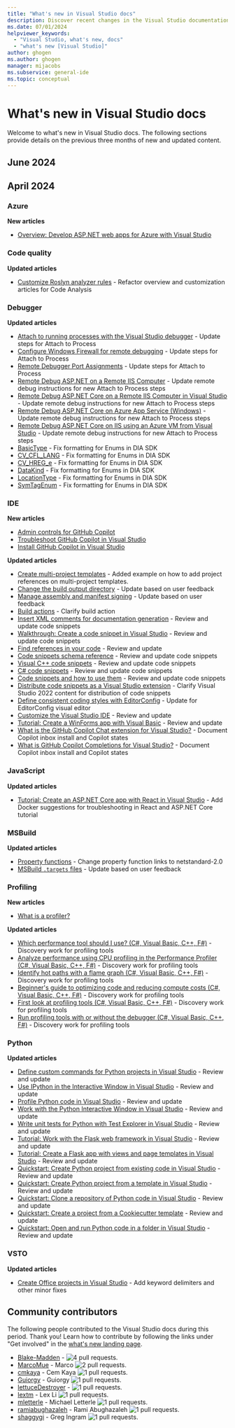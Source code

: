 ```yaml
---
title: "What's new in Visual Studio docs"
description: Discover recent changes in the Visual Studio documentation, including updated articles about getting started, the IDE, and deployment.
ms.date: 07/01/2024
helpviewer_keywords:
  - "Visual Studio, what's new, docs"
  - "what's new [Visual Studio]"
author: ghogen
ms.author: ghogen
manager: mijacobs
ms.subservice: general-ide
ms.topic: conceptual
---
```

# What's new in Visual Studio docs

Welcome to what's new in Visual Studio docs. The following sections provide details on the previous three months of new and updated content.

## June 2024


## April 2024

### Azure

**New articles**

- [Overview: Develop ASP.NET web apps for Azure with Visual Studio](../azure/overview-aspnet-azure-development.md)

### Code quality

**Updated articles**

- [Customize Roslyn analyzer rules](../code-quality/use-roslyn-analyzers.md) - Refactor overview and customization articles for Code Analysis

### Debugger

**Updated articles**

- [Attach to running processes with the Visual Studio debugger](../debugger/attach-to-running-processes-with-the-visual-studio-debugger.md) - Update steps for Attach to Process
- [Configure Windows Firewall for remote debugging](../debugger/configure-the-windows-firewall-for-remote-debugging.md) - Update steps for Attach to Process
- [Remote Debugger Port Assignments](../debugger/remote-debugger-port-assignments.md) - Update steps for Attach to Process
- [Remote Debug ASP.NET on a Remote IIS Computer](../debugger/remote-debugging-aspnet-on-a-remote-iis-7-5-computer.md) - Update remote debug instructions for new Attach to Process steps
- [Remote Debug ASP.NET Core on a Remote IIS Computer in Visual Studio](../debugger/remote-debugging-aspnet-on-a-remote-iis-computer.md) - Update remote debug instructions for new Attach to Process steps
- [Remote Debug ASP.NET Core on Azure App Service (Windows)](../debugger/remote-debugging-azure-app-service.md) - Update remote debug instructions for new Attach to Process steps
- [Remote Debug ASP.NET Core on IIS using an Azure VM from Visual Studio](../debugger/remote-debugging-azure.md) - Update remote debug instructions for new Attach to Process steps
- [BasicType](../debugger/debug-interface-access/basictype.md) - Fix formatting for Enums in DIA SDK
- [CV_CFL_LANG](../debugger/debug-interface-access/cv-cfl-lang.md) - Fix formatting for Enums in DIA SDK
- [CV_HREG_e](../debugger/debug-interface-access/cv-hreg-e.md) - Fix formatting for Enums in DIA SDK
- [DataKind](../debugger/debug-interface-access/datakind.md) - Fix formatting for Enums in DIA SDK
- [LocationType](../debugger/debug-interface-access/locationtype.md) - Fix formatting for Enums in DIA SDK
- [SymTagEnum](../debugger/debug-interface-access/symtagenum.md) - Fix formatting for Enums in DIA SDK

### IDE

**New articles**

- [Admin controls for GitHub Copilot](../ide/visual-studio-github-copilot-admin.md)
- [Troubleshoot GitHub Copilot in Visual Studio](../ide/visual-studio-github-copilot-troubleshoot.md)
- [Install GitHub Copilot in Visual Studio](../ide/visual-studio-github-copilot-install-and-states.md)

**Updated articles**

- [Create multi-project templates](../ide/how-to-create-multi-project-templates.md) - Added example on how to add project references on multi-project templates.
- [Change the build output directory](../ide/how-to-change-the-build-output-directory.md) - Update based on user feedback
- [Manage assembly and manifest signing](../ide/managing-assembly-and-manifest-signing.md) - Update based on user feedback
- [Build actions](../ide/build-actions.md) - Clarify build action
- [Insert XML comments for documentation generation](../ide/reference/generate-xml-documentation-comments.md) - Review and update code snippets
- [Walkthrough: Create a code snippet in Visual Studio](../ide/walkthrough-creating-a-code-snippet.md) - Review and update code snippets
- [Find references in your code](../ide/finding-references.md) - Review and update
- [Code snippets schema reference](../ide/code-snippets-schema-reference.md) - Review and update code snippets
- [Visual C++ code snippets](../ide/visual-cpp-code-snippets.md) - Review and update code snippets
- [C# code snippets](../ide/visual-csharp-code-snippets.md) - Review and update code snippets
- [Code snippets and how to use them](../ide/code-snippets.md) - Review and update code snippets
- [Distribute code snippets as a Visual Studio extension](../ide/how-to-distribute-code-snippets.md) - Clarify Visual Studio 2022 content for distribution of code snippets
- [Define consistent coding styles with EditorConfig](../ide/create-portable-custom-editor-options.md) - Update for EditorConfig visual editor
- [Customize the Visual Studio IDE](../ide/personalizing-the-visual-studio-ide.md) - Review and update
- [Tutorial: Create a WinForms app with Visual Basic](../ide/create-a-visual-basic-winform-in-visual-studio.md) - Review and update
- [What is the GitHub Copilot Chat extension for Visual Studio?](../ide/visual-studio-github-copilot-chat.md) - Document Copilot inbox install and Copilot states
- [What is GitHub Copilot Completions for Visual Studio?](../ide/visual-studio-github-copilot-extension.md) - Document Copilot inbox install and Copilot states

### JavaScript

**Updated articles**

- [Tutorial: Create an ASP.NET Core app with React in Visual Studio](../javascript/tutorial-asp-net-core-with-react.md) - Add Docker suggestions for troubleshooting in React and ASP.NET Core tutorial

### MSBuild

**Updated articles**

- [Property functions](../msbuild/property-functions.md) - Change property function links to netstandard-2.0
- [MSBuild `.targets` files](../msbuild/msbuild-dot-targets-files.md) - Update based on user feedback

### Profiling

**New articles**

- [What is a profiler?](../profiling/what-is-a-profiler.md)

**Updated articles**

- [Which performance tool should I use? (C#, Visual Basic, C++, F#)](../profiling/choose-performance-tool.md) - Discovery work for profiling tools
- [Analyze performance using CPU profiling in the Performance Profiler (C#, Visual Basic, C++, F#)](../profiling/cpu-usage.md) - Discovery work for profiling tools
- [Identify hot paths with a flame graph (C#, Visual Basic, C++, F#)](../profiling/flame-graph.md) - Discovery work for profiling tools
- [Beginner's guide to optimizing code and reducing compute costs (C#, Visual Basic, C++, F#)](../profiling/optimize-code-using-profiling-tools.md) - Discovery work for profiling tools
- [First look at profiling tools (C#, Visual Basic, C++, F#)](../profiling/profiling-feature-tour.md) - Discovery work for profiling tools
- [Run profiling tools with or without the debugger (C#, Visual Basic, C++, F#)](../profiling/running-profiling-tools-with-or-without-the-debugger.md) - Discovery work for profiling tools

### Python

**Updated articles**

- [Define custom commands for Python projects in Visual Studio](../python/defining-custom-python-project-commands.md) - Review and update
- [Use IPython in the Interactive Window in Visual Studio](../python/interactive-repl-ipython.md) - Review and update
- [Profile Python code in Visual Studio](../python/profiling-python-code-in-visual-studio.md) - Review and update
- [Work with the Python Interactive Window in Visual Studio](../python/python-interactive-repl-in-visual-studio.md) - Review and update
- [Write unit tests for Python with Test Explorer in Visual Studio](../python/unit-testing-python-in-visual-studio.md) - Review and update
- [Tutorial: Work with the Flask web framework in Visual Studio](../python/learn-flask-visual-studio-step-01-project-solution.md) - Review and update
- [Tutorial: Create a Flask app with views and page templates in Visual Studio](../python/learn-flask-visual-studio-step-02-create-app.md) - Review and update
- [Quickstart: Create Python project from existing code in Visual Studio](../python/quickstart-01-python-in-visual-studio-project-from-existing-code.md) - Review and update
- [Quickstart: Create Python project from a template in Visual Studio](../python/quickstart-02-python-in-visual-studio-project-from-template.md) - Review and update
- [Quickstart: Clone a repository of Python code in Visual Studio](../python/quickstart-03-python-in-visual-studio-project-from-repository.md) - Review and update
- [Quickstart: Create a project from a Cookiecutter template](../python/quickstart-04-python-in-visual-studio-project-from-cookiecutter.md) - Review and update
- [Quickstart: Open and run Python code in a folder in Visual Studio](../python/quickstart-05-python-visual-studio-open-folder.md) - Review and update

### VSTO

**Updated articles**

- [Create Office projects in Visual Studio](../vsto/how-to-create-office-projects-in-visual-studio.md) - Add keyword delimiters and other minor fixes

## Community contributors

The following people contributed to the Visual Studio docs during this period. Thank you! Learn how to contribute by following the links under "Get involved" in the [what's new landing page](index.yml).

- [Blake-Madden](https://github.com/Blake-Madden) -  ![4 pull requests.](https://img.shields.io/badge/Merged%20Pull%20Requests-4-green)
- [MarcoMue](https://github.com/MarcoMue) - Marco ![2 pull requests.](https://img.shields.io/badge/Merged%20Pull%20Requests-2-green)
- [cmkaya](https://github.com/cmkaya) - Cem Kaya ![1 pull requests.](https://img.shields.io/badge/Merged%20Pull%20Requests-1-green)
- [Guiorgy](https://github.com/Guiorgy) - Guiorgy ![1 pull requests.](https://img.shields.io/badge/Merged%20Pull%20Requests-1-green)
- [lettuceDestroyer](https://github.com/lettuceDestroyer) -  ![1 pull requests.](https://img.shields.io/badge/Merged%20Pull%20Requests-1-green)
- [lextm](https://github.com/lextm) - Lex Li ![1 pull requests.](https://img.shields.io/badge/Merged%20Pull%20Requests-1-green)
- [mletterle](https://github.com/mletterle) - Michael Letterle ![1 pull requests.](https://img.shields.io/badge/Merged%20Pull%20Requests-1-green)
- [ramiabughazaleh](https://github.com/ramiabughazaleh) - Rami Abughazaleh ![1 pull requests.](https://img.shields.io/badge/Merged%20Pull%20Requests-1-green)
- [shaggygi](https://github.com/shaggygi) - Greg Ingram ![1 pull requests.](https://img.shields.io/badge/Merged%20Pull%20Requests-1-green)

